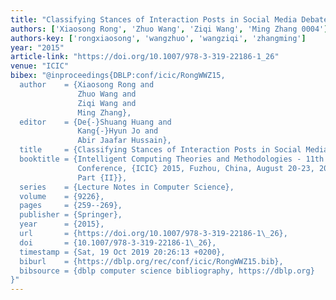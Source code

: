 ```yaml
---
title: "Classifying Stances of Interaction Posts in Social Media Debate Sites"
authors: ['Xiaosong Rong', 'Zhuo Wang', 'Ziqi Wang', 'Ming Zhang 0004']
authors-key: ['rongxiaosong', 'wangzhuo', 'wangziqi', 'zhangming']
year: "2015"
article-link: "https://doi.org/10.1007/978-3-319-22186-1_26"
venue: "ICIC"
bibex: "@inproceedings{DBLP:conf/icic/RongWWZ15,
  author    = {Xiaosong Rong and
               Zhuo Wang and
               Ziqi Wang and
               Ming Zhang},
  editor    = {De{-}Shuang Huang and
               Kang{-}Hyun Jo and
               Abir Jaafar Hussain},
  title     = {Classifying Stances of Interaction Posts in Social Media Debate Sites},
  booktitle = {Intelligent Computing Theories and Methodologies - 11th International
               Conference, {ICIC} 2015, Fuzhou, China, August 20-23, 2015, Proceedings,
               Part {II}},
  series    = {Lecture Notes in Computer Science},
  volume    = {9226},
  pages     = {259--269},
  publisher = {Springer},
  year      = {2015},
  url       = {https://doi.org/10.1007/978-3-319-22186-1\_26},
  doi       = {10.1007/978-3-319-22186-1\_26},
  timestamp = {Sat, 19 Oct 2019 20:26:13 +0200},
  biburl    = {https://dblp.org/rec/conf/icic/RongWWZ15.bib},
  bibsource = {dblp computer science bibliography, https://dblp.org}
}"
---
```

